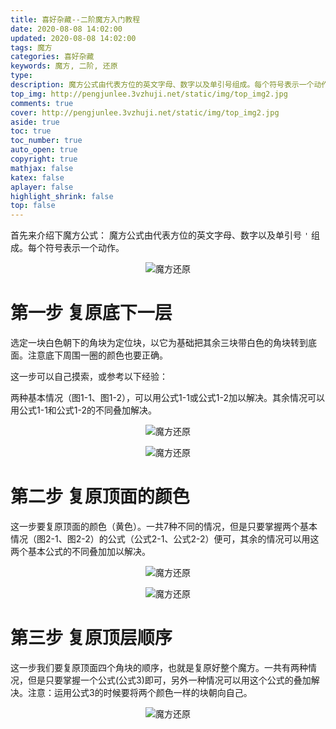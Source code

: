 ```yaml
---
title: 喜好杂藏--二阶魔方入门教程
date: 2020-08-08 14:02:00
updated: 2020-08-08 14:02:00
tags: 魔方
categories: 喜好杂藏
keywords: 魔方, 二阶, 还原
type: 
description: 魔方公式由代表方位的英文字母、数字以及单引号组成。每个符号表示一个动作。
top_img: http://pengjunlee.3vzhuji.net/static/img/top_img2.jpg
comments: true
cover: http://pengjunlee.3vzhuji.net/static/img/top_img2.jpg
aside: true
toc: true
toc_number: true
auto_open: true
copyright: true
mathjax: false
katex: false
aplayer: false
highlight_shrink: false
top: false
---
```

首先来介绍下魔方公式：
魔方公式由代表方位的英文字母、数字以及单引号 `'` 组成。每个符号表示一个动作。
<div align=center>

![魔方还原](./imgs/06.png "魔方还原示意图")
<div align=left>

# 第一步 复原底下一层
选定一块白色朝下的角块为定位块，以它为基础把其余三块带白色的角块转到底面。注意底下周围一圈的颜色也要正确。

这一步可以自己摸索，或参考以下经验：

两种基本情况（图1-1、图1-2），可以用公式1-1或公式1-2加以解决。其余情况可以用公式1-1和公式1-2的不同叠加解决。
<div align=center>

![魔方还原](./imgs/07.png "魔方还原示意图")
<div align=left>
<div align=center>

![魔方还原](./imgs/08.png "魔方还原示意图")
<div align=left>

# 第二步 复原顶面的颜色
这一步要复原顶面的颜色（黄色）。一共7种不同的情况，但是只要掌握两个基本情况（图2-1、图2-2）的公式（公式2-1、公式2-2）便可，其余的情况可以用这两个基本公式的不同叠加加以解决。 
<div align=center>

![魔方还原](./imgs/09.png "魔方还原示意图")
<div align=left>
<div align=center>

![魔方还原](./imgs/10.png "魔方还原示意图")
<div align=left>

# 第三步 复原顶层顺序
这一步我们要复原顶面四个角块的顺序，也就是复原好整个魔方。一共有两种情况，但是只要掌握一个公式(公式3)即可，另外一种情况可以用这个公式的叠加解决。注意：运用公式3的时候要将两个颜色一样的块朝向自己。 
<div align=center>

![魔方还原](./imgs/11.png "魔方还原示意图")
<div align=left>
